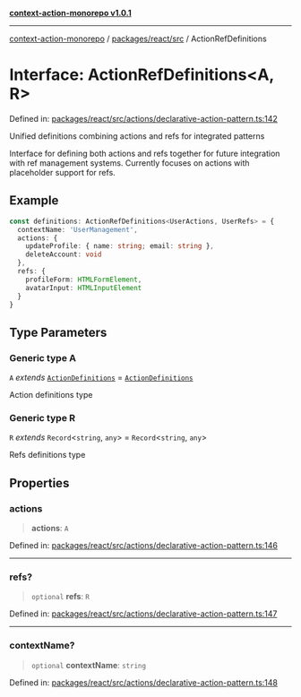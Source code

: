 [**context-action-monorepo v1.0.1**](../../../../README.md)

***

[context-action-monorepo](../../../../README.md) / [packages/react/src](../README.md) / ActionRefDefinitions

# Interface: ActionRefDefinitions\<A, R\>

Defined in: [packages/react/src/actions/declarative-action-pattern.ts:142](https://github.com/mineclover/context-action/blob/cd08d4e3b87a65a1296f2b120f18fcabd78f2914/packages/react/src/actions/declarative-action-pattern.ts#L142)

Unified definitions combining actions and refs for integrated patterns

Interface for defining both actions and refs together for future integration
with ref management systems. Currently focuses on actions with placeholder
support for refs.

## Example

```typescript
const definitions: ActionRefDefinitions<UserActions, UserRefs> = {
  contextName: 'UserManagement',
  actions: {
    updateProfile: { name: string; email: string },
    deleteAccount: void
  },
  refs: {
    profileForm: HTMLFormElement,
    avatarInput: HTMLInputElement
  }
}
```

## Type Parameters

### Generic type A

`A` *extends* [`ActionDefinitions`](../type-aliases/ActionDefinitions.md) = [`ActionDefinitions`](../type-aliases/ActionDefinitions.md)

Action definitions type

### Generic type R

`R` *extends* `Record`\<`string`, `any`\> = `Record`\<`string`, `any`\>

Refs definitions type

## Properties

### actions

> **actions**: `A`

Defined in: [packages/react/src/actions/declarative-action-pattern.ts:146](https://github.com/mineclover/context-action/blob/cd08d4e3b87a65a1296f2b120f18fcabd78f2914/packages/react/src/actions/declarative-action-pattern.ts#L146)

***

### refs?

> `optional` **refs**: `R`

Defined in: [packages/react/src/actions/declarative-action-pattern.ts:147](https://github.com/mineclover/context-action/blob/cd08d4e3b87a65a1296f2b120f18fcabd78f2914/packages/react/src/actions/declarative-action-pattern.ts#L147)

***

### contextName?

> `optional` **contextName**: `string`

Defined in: [packages/react/src/actions/declarative-action-pattern.ts:148](https://github.com/mineclover/context-action/blob/cd08d4e3b87a65a1296f2b120f18fcabd78f2914/packages/react/src/actions/declarative-action-pattern.ts#L148)
